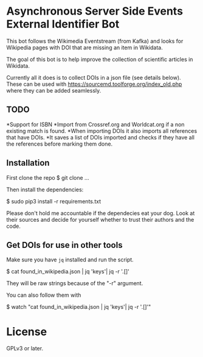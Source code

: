 # Asynchronous Server Side Events External Identifier Bot
This bot follows the Wikimedia Eventstream (from Kafka) and looks for Wikipedia pages with
DOI that are missing an item in Wikidata.

The goal of this bot is to help improve the collection of scientific articles in
Wikidata.

Currently all it does is to collect DOIs in a json file (see details below). 
These can be used with https://sourcemd.toolforge.org/index_old.php where they 
can be added seamlessly.

## TODO
*Support for ISBN
*Import from Crossref.org and Worldcat.org if a non existing match is found.
*When importing DOIs it also imports all references that have DOIs.
*It saves a list of DOIs imported and checks if they have all the references
before marking them done.

## Installation
First clone the repo
 $ git clone ...

Then install the dependencies:

 $ sudo pip3 install -r requirements.txt

Please don't hold me accountable if the dependecies eat your dog. Look at their
sources and decide for yourself whether to trust their authors and the code.

## Get DOIs for use in other tools
Make sure you have `jq` installed and run the script.

 $ cat found_in_wikipedia.json | jq 'keys'| jq -r '.[]'

They will be raw strings because of the "-r" argument. 

You can also follow them with 

$ watch "cat found_in_wikipedia.json | jq 'keys'| jq -r '.[]'"

# License
GPLv3 or later.
